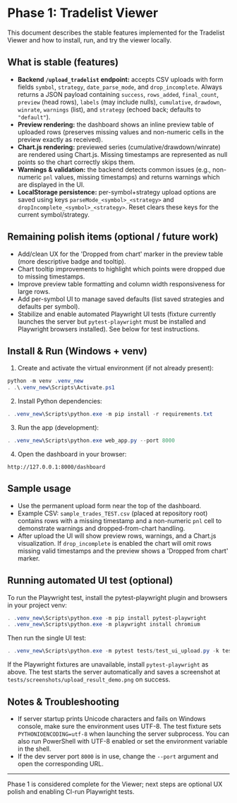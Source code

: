 # Phase 1: Tradelist Viewer

This document describes the stable features implemented for the Tradelist Viewer and how to install, run, and try the viewer locally.

## What is stable (features)
- **Backend `/upload_tradelist` endpoint:** accepts CSV uploads with form fields `symbol`, `strategy`, `date_parse_mode`, and `drop_incomplete`. Always returns a JSON payload containing `success`, `rows_added`, `final_count`, `preview` (head rows), `labels` (may include nulls), `cumulative`, `drawdown`, `winrate`, `warnings` (list), and `strategy` (echoed back; defaults to `"default"`).
- **Preview rendering:** the dashboard shows an inline preview table of uploaded rows (preserves missing values and non-numeric cells in the preview exactly as received).
- **Chart.js rendering:** previewed series (cumulative/drawdown/winrate) are rendered using Chart.js. Missing timestamps are represented as null points so the chart correctly skips them.
- **Warnings & validation:** the backend detects common issues (e.g., non-numeric `pnl` values, missing timestamps) and returns warnings which are displayed in the UI.
- **LocalStorage persistence:** per-symbol+strategy upload options are saved using keys `parseMode_<symbol>_<strategy>` and `dropIncomplete_<symbol>_<strategy>`. Reset clears these keys for the current symbol/strategy.

## Remaining polish items (optional / future work)
- Add/clean UX for the 'Dropped from chart' marker in the preview table (more descriptive badge and tooltip).
- Chart tooltip improvements to highlight which points were dropped due to missing timestamps.
- Improve preview table formatting and column width responsiveness for large rows.
- Add per-symbol UI to manage saved defaults (list saved strategies and defaults per symbol).
- Stabilize and enable automated Playwright UI tests (fixture currently launches the server but `pytest-playwright` must be installed and Playwright browsers installed). See below for test instructions.

## Install & Run (Windows + venv)
1. Create and activate the virtual environment (if not already present):

```powershell
python -m venv .venv_new
. .\.venv_new\Scripts\Activate.ps1
```

2. Install Python dependencies:

```powershell
. .venv_new\Scripts\python.exe -m pip install -r requirements.txt
```

3. Run the app (development):

```powershell
. .venv_new\Scripts\python.exe web_app.py --port 8000
```

4. Open the dashboard in your browser:

```
http://127.0.0.1:8000/dashboard
```

## Sample usage
- Use the permanent upload form near the top of the dashboard.
- Example CSV: `sample_trades_TEST.csv` (placed at repository root) contains rows with a missing timestamp and a non-numeric `pnl` cell to demonstrate warnings and dropped-from-chart handling.
- After upload the UI will show preview rows, warnings, and a Chart.js visualization. If `drop_incomplete` is enabled the chart will omit rows missing valid timestamps and the preview shows a 'Dropped from chart' marker.

## Running automated UI test (optional)
To run the Playwright test, install the pytest-playwright plugin and browsers in your project venv:

```powershell
. .venv_new\Scripts\python.exe -m pip install pytest-playwright
. .venv_new\Scripts\python.exe -m playwright install chromium
```

Then run the single UI test:

```powershell
. .venv_new\Scripts\python.exe -m pytest tests/test_ui_upload.py -k test_permanent_upload_form -q
```

If the Playwright fixtures are unavailable, install `pytest-playwright` as above. The test starts the server automatically and saves a screenshot at `tests/screenshots/upload_result_demo.png` on success.

## Notes & Troubleshooting
- If server startup prints Unicode characters and fails on Windows console, make sure the environment uses UTF-8. The test fixture sets `PYTHONIOENCODING=utf-8` when launching the server subprocess. You can also run PowerShell with UTF-8 enabled or set the environment variable in the shell.
- If the dev server port `8000` is in use, change the `--port` argument and open the corresponding URL.

---
Phase 1 is considered complete for the Viewer; next steps are optional UX polish and enabling CI-run Playwright tests.
